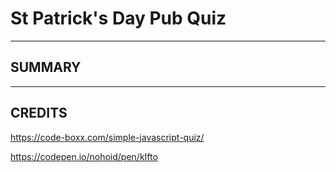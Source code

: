# St Patrick's Day Pub Quiz

---

## SUMMARY

---

## CREDITS

https://code-boxx.com/simple-javascript-quiz/

https://codepen.io/nohoid/pen/kIfto